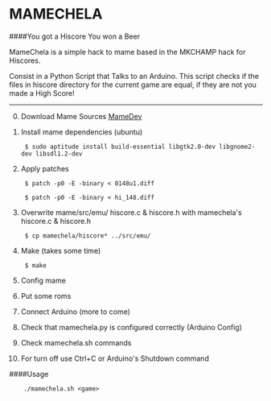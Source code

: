 # MAMECHELA
####You got a Hiscore You won a Beer

MameChela is a simple hack to mame based in the MKCHAMP hack for Hiscores.

Consist in a Python Script that Talks to an Arduino. This script checks if the files in hiscore directory for the current game are equal, if they are not you made a High Score!
***

0. Download Mame Sources
<a href= "http://mamedev.org/">MameDev</a>

1. Install mame dependencies (ubuntu)

		$ sudo aptitude install build-essential libgtk2.0-dev libgnome2-dev libsdl1.2-dev

2. Apply patches

		$ patch -p0 -E -binary < 0148u1.diff

		$ patch -p0 -E -binary < hi_148.diff

3. Overwrite mame/src/emu/ hiscore.c & hiscore.h with mamechela's hiscore.c & hiscore.h

		$ cp mamechela/hiscore* ../src/emu/


4. Make (takes some time)

		$ make

5. Config mame
6. Put some roms

7. Connect Arduino (more to come)

8. Check that mamechela.py is configured correctly (Arduino Config)

9. Check mamechela.sh commands

10. For turn off use Ctrl+C or Arduino's Shutdown command

####Usage

		./mamechela.sh <game> 

